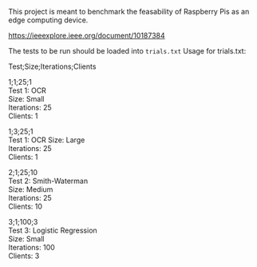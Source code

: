 This project is meant to benchmark the feasability of Raspberry Pis as an edge computing device.

https://ieeexplore.ieee.org/document/10187384

The tests to be run should be loaded into `trials.txt`
Usage for trials.txt:

Test;Size;Iterations;Clients

1;1;25;1  
Test 1: OCR  
Size: Small  
Iterations: 25  
Clients: 1  
  
1;3;25;1  
Test 1: OCR
Size: Large  
Iterations: 25  
Clients: 1  
  
2;1;25;10  
Test 2: Smith-Waterman  
Size: Medium  
Iterations: 25  
Clients: 10  
  
3;1;100;3  
Test 3: Logistic Regression  
Size: Small  
Iterations: 100  
Clients: 3  



